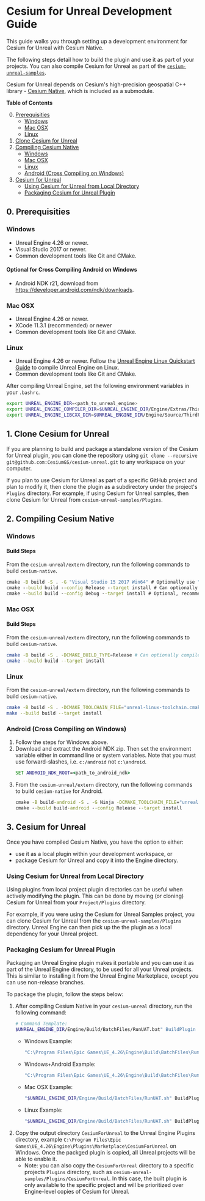 # Cesium for Unreal Development Guide

This guide walks you through setting up a development environment for Cesium for Unreal with Cesium Native.

The following steps detail how to build the plugin and use it as part of your projects. You can also compile Cesium for Unreal as part of the [`cesium-unreal-samples`](https://github.com/CesiumGS/cesium-unreal-samples.git).

Cesium for Unreal depends on Cesium's high-precision geospatial C++ library - [Cesium Native](https://github.com/CesiumGS/cesium-native), which is included as a submodule.

**Table of Contents**

0. [Prerequisities](#0-prerequisities)
    * [Windows](#windows)
    * [Mac OSX](#mac-osx)
    * [Linux](#linux)
1. [Clone Cesium for Unreal](#1-clone-cesium-for-unreal)
2. [Compiling Cesium Native](#2-compiling-cesium-native)
    * [Windows](#windows-1)
    * [Mac OSX](#mac-osx-1)
    * [Linux](#linux-1)
    * [Android (Cross Compiling on Windows)](#android-cross-compiling-on-windows)
3. [Cesium for Unreal](#3-cesium-for-unreal)
    * [Using Cesium for Unreal from Local Directory](#using-cesium-for-unreal-from-local-directory)
    * [Packaging Cesium for Unreal Plugin](#packaging-cesium-for-unreal-plugin)

## 0. Prerequisities

### Windows

* Unreal Engine 4.26 or newer.
* Visual Studio 2017 or newer.
* Common development tools like Git and CMake.

#### Optional for Cross Compiling Android on Windows

* Android NDK r21, download from https://developer.android.com/ndk/downloads.

### Mac OSX

* Unreal Engine 4.26 or newer.
* XCode 11.3.1 (recommended) or newer
* Common development tools like Git and CMake.

### Linux

* Unreal Engine 4.26 or newer. Follow the [Unreal Engine Linux Quickstart Guide](https://docs.unrealengine.com/en-US/SharingAndReleasing/Linux/BeginnerLinuxDeveloper/SettingUpAnUnrealWorkflow/index.html) to compile Unreal Engine on Linux.
* Common development tools like Git and CMake.

After compiling Unreal Engine, set the following environment variables in your `.bashrc`.

```bash
export UNREAL_ENGINE_DIR=<path_to_unreal_engine>
export UNREAL_ENGINE_COMPILER_DIR=$UNREAL_ENGINE_DIR/Engine/Extras/ThirdPartyNotUE/SDKs/HostLinux/Linux_x64/v17_clang-10.0.1-centos7/x86_64-unknown-linux-gnu
export UNREAL_ENGINE_LIBCXX_DIR=$UNREAL_ENGINE_DIR/Engine/Source/ThirdParty/Linux/LibCxx
```

## 1. Clone Cesium for Unreal

If you are planning to build and package a standalone version of the Cesium for Unreal plugin, you can clone the repository using `git clone --recursive git@github.com:CesiumGS/cesium-unreal.git` to any workspace on your computer.

If you plan to use Cesium for Unreal as part of a specific GitHub project and plan to modify it, then clone the plugin as a subdirectory under the project's `Plugins` directory. For example, if using Cesium for Unreal samples, then clone Cesium for Unreal from `cesium-unreal-samples/Plugins`.

## 2. Compiling Cesium Native

### Windows

#### Build Steps

From the `cesium-unreal/extern` directory, run the following commands to build `cesium-native`.

```cmd
cmake -B build -S . -G "Visual Studio 15 2017 Win64" # Optionally use "Visual Studio 16 2019"
cmake --build build --config Release --target install # Can optionally compile with --config RelWithDebInfo or MinSizeRel.
cmake --build build --config Debug --target install # Optional, recommended for debugging
```

### Mac OSX

#### Build Steps

From the `cesium-unreal/extern` directory, run the following commands to build `cesium-native`.

```bash
cmake -B build -S . -DCMAKE_BUILD_TYPE=Release # Can optionally compile with RelWithDebInfo or MinSizeRel.
cmake --build build --target install
```

### Linux

From the `cesium-unreal/extern` directory, run the following commands to build `cesium-native`.

```bash
cmake -B build -S . -DCMAKE_TOOLCHAIN_FILE="unreal-linux-toolchain.cmake" -DCMAKE_POSITION_INDEPENDENT_CODE=ON -DCMAKE_BUILD_TYPE=Release  # Can optionally compile with RelWithDebInfo or MinSizeRel.
make --build build --target install
```

### Android (Cross Compiling on Windows)

1. Follow the steps for Windows above.
2. Download and extract the Android NDK zip. Then set the environment variable either in command line or system variables. Note that you must use forward-slashes, i.e. `c:/android` not `c:\android`.
    ```cmd
    SET ANDROID_NDK_ROOT=<path_to_android_ndk>
    ```
3. From the `cesium-unreal/extern` directory, run the following commands to build `cesium-native` for Android.
    ```cmd
    cmake -B build-android -S . -G Ninja -DCMAKE_TOOLCHAIN_FILE="unreal-android-toolchain.cmake" -DCMAKE_POSITION_INDEPENDENT_CODE=ON -DCMAKE_BUILD_TYPE=Release # or Debug, RelWithDebInfo
    cmake --build build-android --config Release --target install
    ```

## 3. Cesium for Unreal

Once you have compiled Cesium Native, you have the option to either:
* use it as a local plugin within your development workspace, or
* package Cesium for Unreal and copy it into the Engine directory.

### Using Cesium for Unreal from Local Directory

Using plugins from local project plugin directories can be useful when actively modifying the plugin. This can be done by moving (or cloning) Cesium for Unreal from your `Project/Plugins` directory.

For example, if you were using the Cesium for Unreal Samples project, you can clone Cesium for Unreal from the `cesium-unreal-samples/Plugins` directory. Unreal Engine can then pick up the the plugin as a local dependency for your Unreal project.

### Packaging Cesium for Unreal Plugin

Packaging an Unreal Engine plugin makes it portable and you can use it as part of the Unreal Engine directory, to be used for all your Unreal projects. This is similar to installing it from the Unreal Engine Marketplace, except you can use non-release branches.

To package the plugin, follow the steps below:

1. After compiling Cesium Native in your `cesium-unreal` directory, run the following command:
    ```bash
    # Command Template:
    $UNREAL_ENGINE_DIR/Engine/Build/BatchFiles/RunUAT.bat" BuildPlugin -Plugin="<absolute path to cesium-unreal/CesiumForUnreal.uplugin>" -Package="<absolute path to output directory>" -CreateSubFolder -TargetPlatforms=<target platforms>
    ```
    * Windows Example:
        ```cmd
        "C:\Program Files\Epic Games\UE_4.26\Engine\Build\BatchFiles\RunUAT.bat" BuildPlugin -Plugin="C:\workspace\cesium-unreal\CesiumForUnreal.uplugin" -Package="C:\workspace\Packages\CesiumForUnreal" -CreateSubFolder -TargetPlatforms=Win64
        ```
    * Windows+Android Example:
        ```cmd
        "C:\Program Files\Epic Games\UE_4.26\Engine\Build\BatchFiles\RunUAT.bat" BuildPlugin -Plugin="C:\workspace\cesium-unreal\CesiumForUnreal.uplugin" -Package="C:\workspace\Packages\CesiumForUnreal" -CreateSubFolder -TargetPlatforms=Win64+Android
        ```
    * Mac OSX Example:
        ```bash
        "$UNREAL_ENGINE_DIR/Engine/Build/BatchFiles/RunUAT.sh" BuildPlugin -Plugin="/home/user/workspace/cesium-unreal/CesiumForUnreal.uplugin" -Package="/home/user/workspace/packages/CesiumForUnreal" -CreateSubFolder -TargetPlatforms=Mac
        ```
    * Linux Example:
        ```bash
        "$UNREAL_ENGINE_DIR/Engine/Build/BatchFiles/RunUAT.sh" BuildPlugin -Plugin="/home/user/workspace/cesium-unreal/CesiumForUnreal.uplugin" -Package="/home/user/workspace/packages/CesiumForUnreal" -CreateSubFolder -TargetPlatforms=Linux
        ```
2. Copy the output directory `CesiumForUnreal` to the Unreal Engine Plugins directory, example `C:\Program Files\Epic Games\UE_4.26\Engine\Plugins\Marketplace\CesiumForUnreal` on Windows. Once the packged plugin is copied, all Unreal projects will be able to enable it.
    * Note: you can also copy the `CesiumForUnreal` directory to a specific projects `Plugins` directory, such as `cesium-unreal-samples/Plugins/CesiumForUnreal`. In this case, the built plugin is only available to the specific project and will be prioritized over Engine-level copies of Cesium for Unreal.
